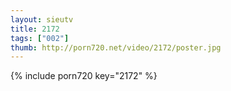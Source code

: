 ```yaml
--- 
layout: sieutv
title: 2172
tags: ["002"]
thumb: http://porn720.net/video/2172/poster.jpg
---
```

{% include porn720 key="2172" %} 
